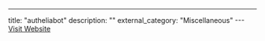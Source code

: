 ---
title: "autheliabot"
description: ""
external_category: "Miscellaneous"
---[Visit Website](https://github.com/autheliabot)

